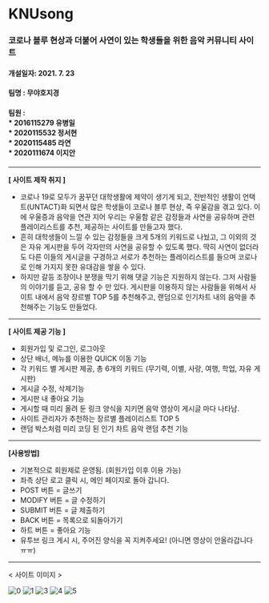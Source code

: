 # KNUsong

<h3> 코로나 블루 현상과 더불어 사연이 있는 학생들을 위한 음악 커뮤니티 사이트 </h3>
<h4> 개설일자: 2021. 7. 23 </h4>
<h4> 팀명 : 무야호지경 </h4>
<h4> 팀원 : <br>* 2016115279 유병일<br>* 2020115532 정서현<br>* 2020115485 라연<br>* 2020111674 이지안 </h4>

------


**[ 사이트 제작 취지 ]**

* 코로나 19로 모두가 꿈꾸던 대학생활에 제약이 생기게 되고, 전반적인 생활이 언택트(UNTACT)화 되면서 많은 학생들이 코로나 블루 현상, 즉 우울감을 겪고 있다. 이에 우울증과 음악을 연관 지어 우리는 우울함 같은 감정들과 사연을 공유하며 관련 플레이리스트를 추천, 제공하는 사이트를 만들고자 했다.
* 흔히 대학생들이 느낄 수 있는 감정들을 크게 5개의 키워드로 나눴고, 그 이외의 것은 자유 게시판을 두어 각자만의 사연을 공유할 수 있도록 했다. 딱히 사연이 없더라도 다른 이들의 게시글을 구경하고 서로가 추천하는 플레이리스트를 들으며 코로나로 인해 가지지 못한 유대감을 쌓을 수 있다. 
* 하지만 갈등 조장이나 분쟁을 막기 위해 댓글 기능은 지원하지 않는다. 그저 사람들의 이야기를 듣고, 공유 할 수 만 있다.
게시판을 이용하지 않는 사람들을 위해서 사이트 내에서 음악 장르별 TOP 5를 추천해주고, 랜덤으로 인기차트 내의 음악을 추천해주는 기능도 만들었다. 

------
**[ 사이트 제공 기능 ]**

* 회원가입 및 로그인, 로그아웃
* 상단 배너, 메뉴를 이용한 QUICK 이동 기능
* 각 키워드 별 게시판 제공, 총 6개의 키워드
 (무기력, 이별, 사랑, 여행, 학업, 자유 게시판)
* 게시글 수정, 삭제기능
* 게시판 내 좋아요 기능
* 게시할 때 미리 올려 둔 링크 양식을 지키면 음악 영상이 게시글 마다 나타남.
* 사이트 관리자가 추천하는 장르별 플레이리스트 TOP 5
* 랜덤 박스처럼 미리 코딩 된 인기 차트 음악 랜덤 추천 기능

------

**[사용방법]**

* 기본적으로 회원제로 운영됨. (회원가입 이후 이용 가능)
* 좌측 상단 로고 클릭 시, 메인 페이지로 돌아 갑니다.
* POST 버튼 = 글쓰기 
* MODIFY 버튼 = 글 수정하기
* SUBMIT 버튼 = 글 제출하기
* BACK 버튼 = 목록으로 되돌아가기
* 하트 버튼 = 좋아요 기능
* 유투브 링크 게시 시, 주어진 양식을 꼭 지켜주세요! (아니면 영상이 안올라갑니다 ㅠㅠ)
 
------
< 사이트 이미지 >

![0](https://user-images.githubusercontent.com/75841024/126673826-d908b3fc-e989-4f5e-936a-b4ffe204073d.png)
![1](https://user-images.githubusercontent.com/75841024/126673853-909c7b81-cd6e-4948-949a-047a0002d927.png)
![3](https://user-images.githubusercontent.com/75841024/126673859-0e86cb15-e068-4804-9b09-d6051f7dbdbb.png)
![4](https://user-images.githubusercontent.com/75841024/126673866-b624a1cb-7cf9-4371-a76e-5ca8c95ed4bb.png)
![5](https://user-images.githubusercontent.com/75841024/126673871-996725a3-671f-4403-a46a-07e71a40ed11.png)

